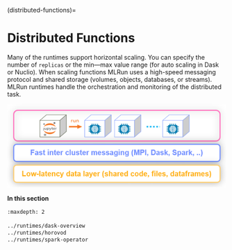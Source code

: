 (distributed-functions)=
# Distributed Functions

Many of the runtimes support horizontal scaling. You can specify the number of `replicas` or the 
min&mdash;max value range (for auto scaling in Dask or Nuclio). When scaling functions MLRun uses a high-speed
messaging protocol and shared storage (volumes, objects, databases, or streams). MLRun runtimes
handle the orchestration and monitoring of the distributed task.

<img src="../_static/images/runtime-scaling.png" alt="runtime-scaling" width="600"/><br>

**In this section**
```{toctree}
:maxdepth: 2

../runtimes/dask-overview
../runtimes/horovod
../runtimes/spark-operator
```